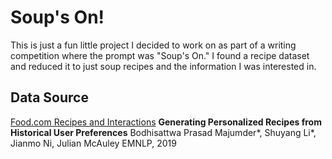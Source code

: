 # Soup's On!

This is just a fun little project I decided to work on as part of a writing competition where the prompt was "Soup's On." I found a recipe dataset and reduced it to just soup recipes and the information I was interested in.

## Data Source

[Food.com Recipes and Interactions](https://www.kaggle.com/datasets/shuyangli94/food-com-recipes-and-user-interactions?resource=download)
**Generating Personalized Recipes from Historical User Preferences**
Bodhisattwa Prasad Majumder*, Shuyang Li*, Jianmo Ni, Julian McAuley
EMNLP, 2019